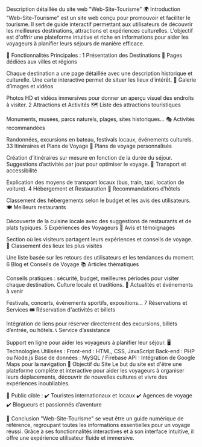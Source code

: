 Description détaillée du site web "Web-Site-Tourisme"
🌍 Introduction
"Web-Site-Tourisme" est un site web conçu pour promouvoir et faciliter le tourisme. Il sert de guide interactif permettant aux utilisateurs de découvrir les meilleures destinations, attractions et expériences culturelles. L'objectif est d'offrir une plateforme intuitive et riche en informations pour aider les voyageurs à planifier leurs séjours de manière efficace.

🔹 Fonctionnalités Principales :
1️ Présentation des Destinations
📍 Pages dédiées aux villes et régions

Chaque destination a une page détaillée avec une description historique et culturelle.
Une carte interactive permet de situer les lieux d’intérêt.
📸 Galerie d’images et vidéos

Photos HD et vidéos immersives pour donner un aperçu visuel des endroits à visiter.
2️ Attractions et Activités
🗺️ Liste des attractions touristiques

Monuments, musées, parcs naturels, plages, sites historiques…
🎭 Activités recommandées

Randonnées, excursions en bateau, festivals locaux, événements culturels.
3️3 Itinéraires et Plans de Voyage
📆 Plans de voyage personnalisés

Création d’itinéraires sur mesure en fonction de la durée du séjour.
Suggestions d’activités par jour pour optimiser le voyage.
🚗 Transport et accessibilité

Explication des moyens de transport locaux (bus, train, taxi, location de voiture).
4️ Hébergement et Restauration
🏨 Recommandations d’hôtels

Classement des hébergements selon le budget et les avis des utilisateurs.
🍽️ Meilleurs restaurants

Découverte de la cuisine locale avec des suggestions de restaurants et de plats typiques.
5️ Expériences des Voyageurs
📝 Avis et témoignages

Section où les visiteurs partagent leurs expériences et conseils de voyage.
🌟 Classement des lieux les plus visités

Une liste basée sur les retours des utilisateurs et les tendances du moment.
6️ Blog et Conseils de Voyage
📚 Articles thématiques

Conseils pratiques : sécurité, budget, meilleures périodes pour visiter chaque destination.
Culture locale et traditions.
📢 Actualités et événements à venir

Festivals, concerts, événements sportifs, expositions…
7️ Réservations et Services
🎟️ Réservation d'activités et billets

Intégration de liens pour réserver directement des excursions, billets d’entrée, ou hôtels.
📞 Service d’assistance

Support en ligne pour aider les voyageurs à planifier leur séjour.
🖥️ Technologies Utilisées :
Front-end : HTML, CSS, JavaScript
Back-end : PHP ou Node.js
Base de données : MySQL / Firebase
API : Intégration de Google Maps pour la navigation
🎯 Objectif du Site
Le but du site est d'être une plateforme complète et interactive pour aider les voyageurs à organiser leurs déplacements, découvrir de nouvelles cultures et vivre des expériences inoubliables.

📢 Public cible :
✔️ Touristes internationaux et locaux
✔️ Agences de voyage
✔️ Blogueurs et passionnés d’aventure

🚀 Conclusion
"Web-Site-Tourisme" se veut être un guide numérique de référence, regroupant toutes les informations essentielles pour un voyage réussi. Grâce à ses fonctionnalités interactives et à son interface intuitive, il offre une expérience utilisateur fluide et immersive.

